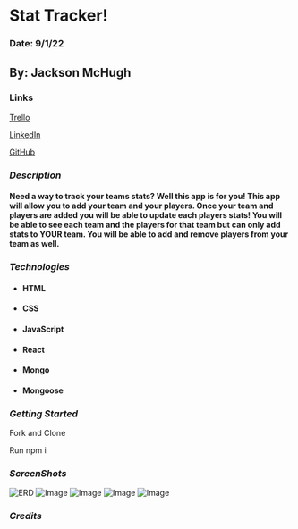 # **Stat Tracker!**
### Date: 9/1/22
## By: Jackson McHugh
### **Links**
[Trello](https://trello.com/b/QypYT74A/stat-tracker)

[LinkedIn](https://www.linkedin.com/in/jackson-mchugh/)

[GitHub](https://github.com/Jacksonmchugh)

### **_Description_**

#### Need a way to track your teams stats? Well this app is for you! This app will allow you to add your team and your players. Once your team and players are added you will be able to update each players stats! You will be able to see each team and the players for that team but can only add stats to YOUR team. You will be able to add and remove players from your team as well.

### **_Technologies_**

- #### HTML
- #### CSS
- #### JavaScript
- #### React
- #### Mongo
- #### Mongoose


### **_Getting Started_**
Fork and Clone

Run npm i

### **_ScreenShots_**
![ERD](https://i.imgur.com/44RWN7Q.png)
![Image](https://i.imgur.com/lO3qjPY.png)
![Image](https://i.imgur.com/WDuva4L.png)
![Image](https://i.imgur.com/rGMliTt.png)
![Image](https://i.imgur.com/iWCeNKx.png)

### **_Credits_**




